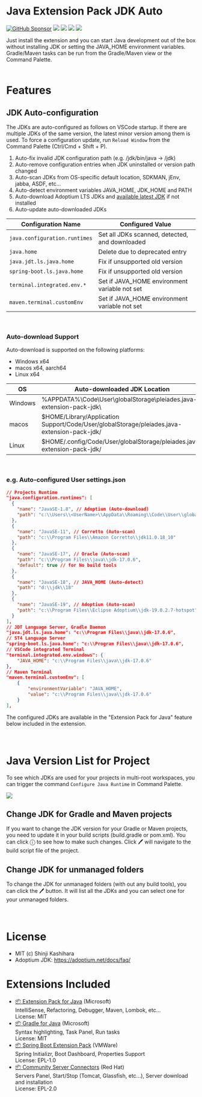 # Java Extension Pack JDK Auto

[![GitHub Sponsor](https://img.shields.io/static/v1?label=Sponsor&message=%E2%9D%A4&logo=GitHub&color=ff69b4)](https://github.com/sponsors/cypher256)
![](https://github.com/cypher256/java-extension-pack/actions/workflows/eslint.yml/badge.svg)
![](https://img.shields.io/visual-studio-marketplace/d/Pleiades.java-extension-pack-jdk?color=yellow)
![](https://img.shields.io/visual-studio-marketplace/i/Pleiades.java-extension-pack-jdk?color=blue)
![](https://img.shields.io/visual-studio-marketplace/last-updated/Pleiades.java-extension-pack-jdk?color=orange)

Just install the extension and you can start Java development out of the box without installing JDK or setting the JAVA_HOME environment variables. Gradle/Maven tasks can be run from the Gradle/Maven view or the Command Palette.
<br>
<br>

# Features

## JDK Auto-configuration
The JDKs are auto-configured as follows on VSCode startup. If there are multiple JDKs of the same version, the latest minor version among them is used. To force a configuration update, run `Reload Window` from the Command Palette (Ctrl/Cmd + Shift + P).

1. Auto-fix invalid JDK configuration path (e.g. /jdk/bin/java -> /jdk)
1. Auto-remove configuration entries when JDK uninstalled or version path changed
1. Auto-scan JDKs from OS-specific default location, SDKMAN, jEnv, jabba, ASDF, etc...
1. Auto-detect environment variables JAVA_HOME, JDK_HOME and PATH
1. Auto-download Adoptium LTS JDKs and [available latest JDK](https://marketplace.visualstudio.com/items?itemName=redhat.java#features) if not installed
1. Auto-update auto-downloaded JDKs

|Configuration Name|Configured Value|
|---|---|
|`java.configuration.runtimes`|Set all JDKs scanned, detected, and downloaded|
|`java.home`|Delete due to deprecated entry|
|`java.jdt.ls.java.home`|Fix if unsupported old version|
|`spring-boot.ls.java.home`|Fix if unsupported old version|
|`terminal.integrated.env.*`|Set if JAVA_HOME environment variable not set|
|`maven.terminal.customEnv`|Set if JAVA_HOME environment variable not set|

<br>

### Auto-download Support
Auto-download is supported on the following platforms:
- Windows x64
- macos x64, aarch64
- Linux x64

|OS|Auto-downloaded JDK Location|
|---|---|
|Windows|%APPDATA%\Code\User\globalStorage\pleiades.java-extension-pack-jdk\ |
|macos|$HOME/Library/Application Support/Code/User/globalStorage/pleiades.java-extension-pack-jdk/|
|Linux|$HOME/.config/Code/User/globalStorage/pleiades.java-extension-pack-jdk/|

<br>

### e.g. Auto-configured User settings.json
```json
// Projects Runtime
"java.configuration.runtimes": [
  {
    "name": "JavaSE-1.8", // Adoptium (Auto-download)
    "path": "c:\\Users\\<UserName>\\AppData\\Roaming\\Code\\User\\globalStorage\\pleiades.java-extension-pack-jdk\\8"
  },
  {
    "name": "JavaSE-11", // Corretto (Auto-scan)
    "path": "c:\\Program Files\\Amazon Corretto\\jdk11.0.18_10"
  },
  {
    "name": "JavaSE-17", // Oracle (Auto-scan)
    "path": "c:\\Program Files\\java\\jdk-17.0.6",
    "default": true // for No build tools
  },
  {
    "name": "JavaSE-18", // JAVA_HOME (Auto-detect)
    "path": "d:\\jdk\\18"
  },
  {
    "name": "JavaSE-19", // Adoptium (Auto-scan)
    "path": "c:\\Program Files\\Eclipse Adoptium\\jdk-19.0.2.7-hotspot"
  }
],
// JDT Language Server, Gradle Daemon
"java.jdt.ls.java.home": "c:\\Program Files\\java\\jdk-17.0.6",
// ST4 Language Server
"spring-boot.ls.java.home": "c:\\Program Files\\java\\jdk-17.0.6",
// VSCode integrated Terminal
"terminal.integrated.env.windows": {
    "JAVA_HOME": "c:\\Program Files\\java\\jdk-17.0.6"
},
// Maven Terminal
"maven.terminal.customEnv": [
    {
        "environmentVariable": "JAVA_HOME",
        "value": "c:\\Program Files\\java\\jdk-17.0.6"
    }
],
```

The configured JDKs are available in the "Extension Pack for Java" feature below included in the extension.
<br>
<br>
<br>

# Java Version List for Project
To see which JDKs are used for your projects in multi-root workspaces, you can trigger the command `Configure Java Runtime` in Command Palette.
<br>
<p><img src="https://code.visualstudio.com/assets/docs/java/java-project/configure-project-runtime.png" style="max-width:600px"></p>

## Change JDK for Gradle and Maven projects
If you want to change the JDK version for your Gradle or Maven projects, you need to update it in your build scripts (build.gradle or pom.xml). You can click ⓘ to see how to make such changes. Click 🖊 will navigate to the build script file of the project.
<br>

## Change JDK for unmanaged folders
To change the JDK for unmanaged folders (with out any build tools), you can click the 🖊 button. It will list all the JDKs and you can select one for your unmanaged folders.
<br>
<br>
<br>

# License
- MIT (c) Shinji Kashihara
- Adoptium JDK: https://adoptium.net/docs/faq/

# Extensions Included

- [📦 Extension Pack for Java](https://marketplace.visualstudio.com/items?itemName=vscjava.vscode-java-pack) (Microsoft)<br>
IntelliSense, Refactoring, Debugger, Maven, Lombok, etc...<br>
License: MIT
- [📦 Gradle for Java](https://marketplace.visualstudio.com/items?itemName=vscjava.vscode-gradle) (Microsoft)<br>
Syntax highlighting, Task Panel, Run tasks<br>
License: MIT
- [📦 Spring Boot Extension Pack](https://marketplace.visualstudio.com/items?itemName=vmware.vscode-boot-dev-pack) (VMWare)<br>
Spring Initializr, Boot Dashboard, Properties Support<br>
License: EPL-1.0
- [📦 Community Server Connectors](https://marketplace.visualstudio.com/items?itemName=redhat.vscode-community-server-connector) (Red Hat)<br>
Servers Panel, Start/Stop (Tomcat, Glassfish, etc...), Server download and installation<br>
License: EPL-2.0
